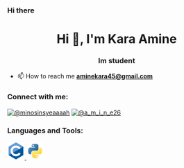 ### Hi there 
<h1 align="center">Hi 👋, I'm Kara Amine</h1>
<h3 align="center">Im student</h3>

- 📫 How to reach me **aminekara45@gmail.com**

<h3 align="left">Connect with me:</h3>
<p align="left">
<a href="https://twitter.com/@minosinsyeaaaah" target="blank"><img align="center" src="https://raw.githubusercontent.com/rahuldkjain/github-profile-readme-generator/master/src/images/icons/Social/twitter.svg" alt="@minosinsyeaaaah" height="30" width="40" /></a>
<a href="https://instagram.com/@a_m_i_n_e26" target="blank"><img align="center" src="https://raw.githubusercontent.com/rahuldkjain/github-profile-readme-generator/master/src/images/icons/Social/instagram.svg" alt="@a_m_i_n_e26" height="30" width="40" /></a>
</p>

<h3 align="left">Languages and Tools:</h3>
<p align="left"> <a href="https://www.cprogramming.com/" target="_blank" rel="noreferrer"> <img src="https://raw.githubusercontent.com/devicons/devicon/master/icons/c/c-original.svg" alt="c" width="40" height="40"/> </a> <a href="https://www.python.org" target="_blank" rel="noreferrer"> <img src="https://raw.githubusercontent.com/devicons/devicon/master/icons/python/python-original.svg" alt="python" width="40" height="40"/> </a> </p>
